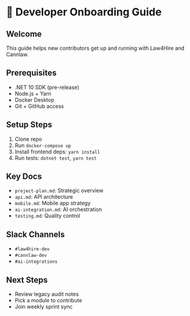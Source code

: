 # 🚀 Developer Onboarding Guide

## Welcome

This guide helps new contributors get up and running with Law4Hire and Cannlaw.

## Prerequisites

- .NET 10 SDK (pre-release)
- Node.js + Yarn
- Docker Desktop
- Git + GitHub access

## Setup Steps

1. Clone repo
2. Run `docker-compose up`
3. Install frontend deps: `yarn install`
4. Run tests: `dotnet test`, `yarn test`

## Key Docs

- `project-plan.md`: Strategic overview
- `api.md`: API architecture
- `mobile.md`: Mobile app strategy
- `ai-integration.md`: AI orchestration
- `testing.md`: Quality control

## Slack Channels

- `#law4hire-dev`
- `#cannlaw-dev`
- `#ai-integrations`

## Next Steps

- Review legacy audit notes
- Pick a module to contribute
- Join weekly sprint sync